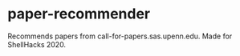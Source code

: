 # paper-recommender
Recommends papers from call-for-papers.sas.upenn.edu.  Made for ShellHacks 2020.
